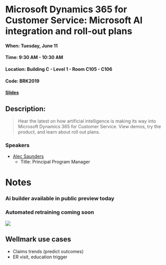 # Microsoft Dynamics 365 for Customer Service: Microsoft AI integration and roll-out plans
#### When:	Tuesday, June 11
#### Time:	9:30 AM - 10:30 AM
#### Location:	Building C - Level 1 - Room C105 - C106
#### Code:	BRK2019

#### [Slides](https://powerusers.microsoft.com/t5/MBAS-Gallery/Microsoft-Dynamics-365-for-Customer-Service-Microsoft-AI/m-p/299972)

## Description:
> Hear the latest on how artificial intelligence is making its way into Microsoft Dynamics 365 for Customer Service. View demos, try the product, and learn about roll out plans.

### Speakers
* [Alec Saunders](https://twitter.com/asaunders)
  * Title: Principal Program Manager

# Notes
### Ai builder available in public preview today

### Automated retraining coming soon

![](../assets/20190610_162421-748ae904-0c94-4b8a-b37a-227a45e1c764.jpg)

## Wellmark use cases

- Claims trends (predict outcomes)
- ER visit, education trigger
